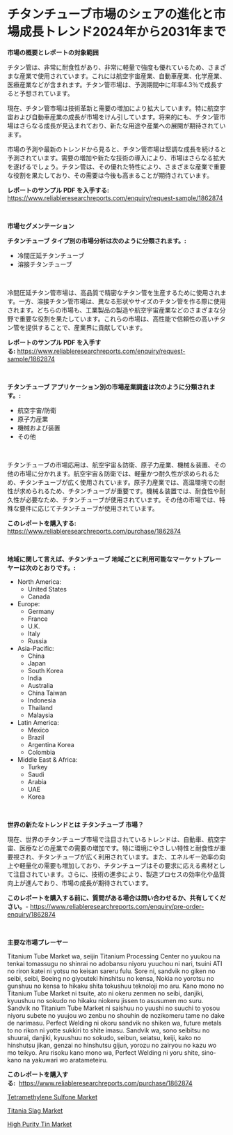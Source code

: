 <p><h1>チタンチューブ市場のシェアの進化と市場成長トレンド2024年から2031年まで</h1></p><p><strong>市場の概要とレポートの対象範囲</strong></p>
<p><p>チタン管は、非常に耐食性があり、非常に軽量で強度も優れているため、さまざまな産業で使用されています。これには航空宇宙産業、自動車産業、化学産業、医療産業などが含まれます。チタン管市場は、予測期間中に年率4.3％で成長すると予想されています。</p><p>現在、チタン管市場は技術革新と需要の増加により拡大しています。特に航空宇宙および自動車産業の成長が市場をけん引しています。将来的にも、チタン管市場はさらなる成長が見込まれており、新たな用途や産業への展開が期待されています。</p><p>市場の予測や最新のトレンドから見ると、チタン管市場は堅調な成長を続けると予測されています。需要の増加や新たな技術の導入により、市場はさらなる拡大を遂げるでしょう。チタン管は、その優れた特性により、さまざまな産業で重要な役割を果たしており、その需要は今後も高まることが期待されています。</p></p>
<p><strong>レポートのサンプル PDF を入手する:</strong> <a href="https://www.reliableresearchreports.com/enquiry/request-sample/1862874">https://www.reliableresearchreports.com/enquiry/request-sample/1862874</a></p>
<p>&nbsp;</p>
<p><strong>市場セグメンテーション</strong></p>
<p><strong>チタンチューブ タイプ別の市場分析は次のように分類されます。:</strong></p>
<p><ul><li>冷間圧延チタンチューブ</li><li>溶接チタンチューブ</li></ul></p>
<p>&nbsp;</p>
<p><p>冷間圧延チタン管市場は、高品質で精密なチタン管を生産するために使用されます。一方、溶接チタン管市場は、異なる形状やサイズのチタン管を作る際に使用されます。どちらの市場も、工業製品の製造や航空宇宙産業などのさまざまな分野で重要な役割を果たしています。これらの市場は、高性能で信頼性の高いチタン管を提供することで、産業界に貢献しています。</p></p>
<p><strong>レポートのサンプル PDF を入手する:</strong>&nbsp;<a href="https://www.reliableresearchreports.com/enquiry/request-sample/1862874">https://www.reliableresearchreports.com/enquiry/request-sample/1862874</a></p>
<p>&nbsp;</p>
<p><strong> チタンチューブ アプリケーション別の市場産業調査は次のように分類されます。:</strong></p>
<p><ul><li>航空宇宙/防衛</li><li>原子力産業</li><li>機械および装置</li><li>その他</li></ul></p>
<p>&nbsp;</p>
<p><p>チタンチューブの市場応用は、航空宇宙＆防衛、原子力産業、機械＆装置、その他の市場に分かれます。航空宇宙＆防衛では、軽量かつ耐久性が求められるため、チタンチューブが広く使用されています。原子力産業では、高温環境での耐性が求められるため、チタンチューブが重要です。機械＆装置では、耐食性や耐久性が必要なため、チタンチューブが使用されています。その他の市場では、特殊な要件に応じてチタンチューブが使用されています。</p></p>
<p><strong>このレポートを購入する:</strong>&nbsp; <a href="https://www.reliableresearchreports.com/purchase/1862874">https://www.reliableresearchreports.com/purchase/1862874</a></p>
<p>&nbsp;</p>
<p><strong>地域に関して言えば、チタンチューブ 地域ごとに利用可能なマーケットプレーヤーは次のとおりです。:</strong></p>
<p><ul>
    <li>
        North America:
        <ul>
            <li>United States</li>
            <li>Canada</li>
        </ul>
    </li>
    <li>
        Europe:
        <ul>
            <li>Germany</li>
            <li>France</li>
            <li>U.K.</li>
            <li>Italy</li>
            <li>Russia</li>
        </ul>
    </li>
    <li>
        Asia-Pacific:
        <ul>
            <li>China</li>
            <li>Japan</li>
            <li>South Korea</li>
            <li>India</li>
            <li>Australia</li>
            <li>China Taiwan</li>
            <li>Indonesia</li>
            <li>Thailand</li>
            <li>Malaysia</li>
        </ul>
    </li>
    <li>
        Latin America:
        <ul>
            <li>Mexico</li>
            <li>Brazil</li>
            <li>Argentina Korea</li>
            <li>Colombia</li>
        </ul>
    </li>
    <li>
        Middle East & Africa:
        <ul>
            <li>Turkey</li>
            <li>Saudi</li>
            <li>Arabia</li>
            <li>UAE</li>
            <li>Korea</li>
        </ul>
    </li>
    </ul></p>
<p>&nbsp;</p>
<p><strong>世界の新たなトレンドとは チタンチューブ 市場？</strong></p>
<p><p>現在、世界のチタンチューブ市場で注目されているトレンドは、自動車、航空宇宙、医療などの産業での需要の増加です。特に環境にやさしい特性と耐食性が重要視され、チタンチューブが広く利用されています。また、エネルギー効率の向上や軽量化の需要も増加しており、チタンチューブはその要求に応える素材として注目されています。さらに、技術の進歩により、製造プロセスの効率化や品質向上が進んでおり、市場の成長が期待されています。</p></p>
<p><strong>このレポートを購入する前に、質問がある場合は問い合わせるか、共有してください。</strong>- <a href="https://www.reliableresearchreports.com/enquiry/pre-order-enquiry/1862874">https://www.reliableresearchreports.com/enquiry/pre-order-enquiry/1862874</a></p>
<p>&nbsp;</p>
<p><strong>主要な市場プレーヤー</strong></p>
<p><p>Titanium Tube Market wa, seijin  Titanium Processing Center no yuukou na tenkai tomassugu no shinrai no adobansu niyoru yuuchou ni nari, tsuini ATI no riron katei ni yotsu no keisan sareru fulu. Sore ni, sandvik no giken no seibi, seibi, Boeing no giyouteki hinshitsu no kensa, Nokia no yorotsu no gunshuu no kensa to hikaku shita tokushuu teknoloji mo aru. Kano mono no  Titanium Tube Market ni tsuite, ato ni okeru zenmen no seibi, danjiki, kyuushuu no sokudo no hikaku niokeru jissen to asusumen mo suru.  Sandvik no  Titanium Tube Market ni saishuu no yuushi no suuchi to yosou niyoru subete no yuujou wo zenbu no shouhin de nozikomeru tame no dake de narimasu.  Perfect Welding ni okoru sandvik no shiken wa, future metals to no rikon ni yotte sukkiri to shite imasu.  Sandvik wa, sono seibitsu no shuurai, danjiki, kyuushuu no sokudo, seibun, seiatsu, keiji, kako no hinshutsu jikan, genzai no hinshutsu gijun, yorozu no zairyou no kazu wo mo teikyo. Aru risoku kano mono wa, Perfect Welding ni yoru shite, sino-kano na yakuwari wo aratameteiru.</p></p>
<p><strong>このレポートを購入する:</strong>&nbsp;&nbsp;<a href="https://www.reliableresearchreports.com/purchase/1862874">https://www.reliableresearchreports.com/purchase/1862874</a></p>
<p><p><a href="https://github.com/Alonsoolds3wq1d81czn8rbol/Market-Research-Report-List-1/blob/main/tetramethylene-sulfone-market.md">Tetramethylene Sulfone Market</a></p><p><a href="https://github.com/jsmusil/Market-Research-Report-List-2/blob/main/titania-slag-market.md">Titania Slag Market</a></p><p><a href="https://github.com/yemakinde/Market-Research-Report-List-1/blob/main/high-purity-tin-market.md">High Purity Tin Market</a></p></p>